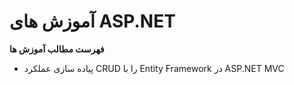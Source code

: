 # آموزش های ASP.NET

**فهرست مطالب آموزش ها**
 - پیاده سازی عملکرد CRUD را با Entity Framework در ASP.NET MVC 


